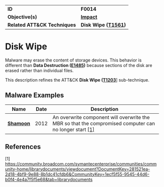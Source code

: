 
<table>
<tr>
<td><b>ID</b></td>
<td><b>F0014</b></td>
</tr>
<tr>
<td><b>Objective(s)</b></td>
<td><b><a href="../impact">Impact</a></b></td>
</tr>
<tr>
<td><b>Related ATT&CK Techniques</b></td>
<td><b>Disk Wipe (<a href="https://attack.mitre.org/techniques/T1561/">T1561</a>)</b></td>
</tr>
</table>

Disk Wipe
=========
Malware may erase the content of storage devices. This behavior is different than **Data Destruction ([E1485](../impact/data-destruction.md))** because sections of the disk are erased rather than individual files.

This description refines the ATT&CK **Disk Wipe ([T1203](https://attack.mitre.org/techniques/T1561/)**] sub-technique.

Malware Examples
----------------
|Name|Date|Description|
|---|---|---|
|[**Shamoon**](../xample-malware/shamoon.md)|2012|An overwrite component will overwrite the MBR so that the compromised computer can no longer start  [[1]](#1)|


References
----------
<a name="1">[1]</a> https://community.broadcom.com/symantecenterprise/communities/community-home/librarydocuments/viewdocument?DocumentKey=281521ea-2d18-4bf9-9e88-8b1dc41cfdb6&CommunityKey=1ecf5f55-9545-44d6-b0f4-4e4a7f5f5e68&tab=librarydocuments
